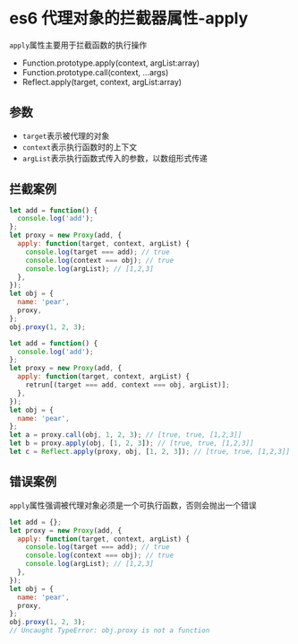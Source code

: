 <!-- Date: 2018-07-13 12:11:21 -->

# es6 代理对象的拦截器属性-apply

`apply`属性主要用于拦截函数的执行操作

- Function.prototype.apply(context, argList:array)
- Function.prototype.call(context, ...args)
- Reflect.apply(target, context, argList:array)

## 参数

- `target`表示被代理的对象
- `context`表示执行函数时的上下文
- `argList`表示执行函数式传入的参数，以数组形式传递

## 拦截案例

```js
let add = function() {
  console.log('add');
};
let proxy = new Proxy(add, {
  apply: function(target, context, argList) {
    console.log(target === add); // true
    console.log(context === obj); // true
    console.log(argList); // [1,2,3]
  },
});
let obj = {
  name: 'pear',
  proxy,
};
obj.proxy(1, 2, 3);
```

```js
let add = function() {
  console.log('add');
};
let proxy = new Proxy(add, {
  apply: function(target, context, argList) {
    retrun[(target === add, context === obj, argList)];
  },
});
let obj = {
  name: 'pear',
};
let a = proxy.call(obj, 1, 2, 3); // [true, true, [1,2,3]]
let b = proxy.apply(obj, [1, 2, 3]); // [true, true, [1,2,3]]
let c = Reflect.apply(proxy, obj, [1, 2, 3]); // [true, true, [1,2,3]]
```

## 错误案例

`apply`属性强调被代理对象必须是一个可执行函数，否则会抛出一个错误

```js
let add = {};
let proxy = new Proxy(add, {
  apply: function(target, context, argList) {
    console.log(target === add); // true
    console.log(context === obj); // true
    console.log(argList); // [1,2,3]
  },
});
let obj = {
  name: 'pear',
  proxy,
};
obj.proxy(1, 2, 3);
// Uncaught TypeError: obj.proxy is not a function
```
